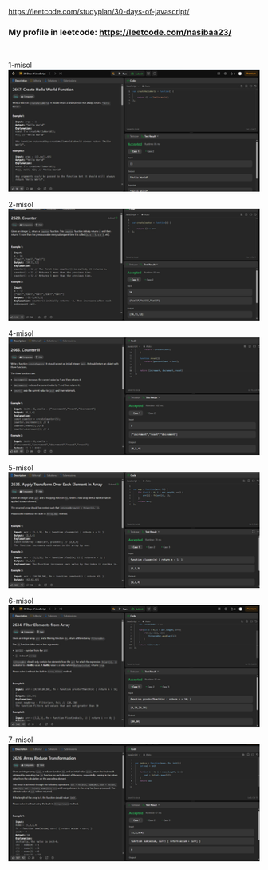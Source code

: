 https://leetcode.com/studyplan/30-days-of-javascript/

### My profile in leetcode: https://leetcode.com/nasibaa23/

<br>

1-misol
![Alt text](leetcode-1.jpg)

2-misol
![Alt text](leetcode-2.jpg)

4-misol
![Alt text](leetcode-4.jpg)

5-misol
![Alt text](leetcode-5.jpg)

6-misol
![Alt text](leetcode-6.jpg)

7-misol
![Alt text](leetcode-7.jpg)
